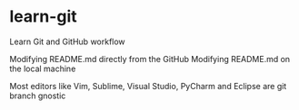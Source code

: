 # learn-git
Learn Git and GitHub workflow

Modifying README.md directly from the GitHub
Modifying README.md on the local machine

Most editors like Vim, Sublime, Visual Studio, PyCharm and Eclipse are git branch gnostic
